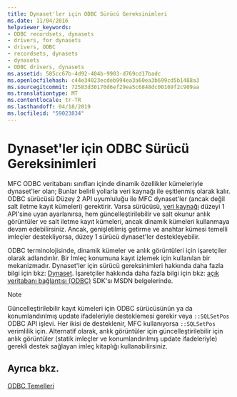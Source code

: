 ```yaml
---
title: Dynaset'ler için ODBC Sürücü Gereksinimleri
ms.date: 11/04/2016
helpviewer_keywords:
- ODBC recordsets, dynasets
- drivers, for dynasets
- drivers, ODBC
- recordsets, dynasets
- dynasets
- ODBC drivers, dynasets
ms.assetid: 585cc67b-4d92-404b-9903-d769cd17badc
ms.openlocfilehash: c44e34023ecdeb994ea3a60ea3b699cd5b1488a3
ms.sourcegitcommit: 72583d30170d6ef29ea5c6848dc00169f2c909aa
ms.translationtype: MT
ms.contentlocale: tr-TR
ms.lasthandoff: 04/18/2019
ms.locfileid: "59023834"
---
```

# <a name="odbc-driver-requirements-for-dynasets"></a>Dynaset'ler için ODBC Sürücü Gereksinimleri

MFC ODBC veritabanı sınıfları içinde dinamik özellikler kümeleriyle dynaset'ler olan; Bunlar belirli yollarla veri kaynağı ile eşitlenmiş olarak kalır. ODBC sürücüsü Düzey 2 API uyumluluğu ile MFC dynaset'ler (ancak değil salt iletme kayıt kümeleri) gerektirir. Varsa sürücüsü, [veri kaynağı](../../data/odbc/data-source-odbc.md) düzeyi 1 API'sine uyan ayarlanırsa, hem güncelleştirilebilir ve salt okunur anlık görüntüler ve salt iletme kayıt kümeleri, ancak dinamik kümeleri kullanmaya devam edebilirsiniz. Ancak, genişletilmiş getirme ve anahtar kümesi temelli imleçler destekliyorsa, düzey 1 sürücü dynaset'ler destekleyebilir.

ODBC terminolojisinde, dinamik kümeler ve anlık görüntüleri için işaretçiler olarak adlandırılır. Bir İmleç konumuna kayıt izlemek için kullanılan bir mekanizmadır. Dynaset'ler için sürücü gereksinimleri hakkında daha fazla bilgi için bkz: [Dynaset](../../data/odbc/dynaset.md). İşaretçiler hakkında daha fazla bilgi için bkz: [açık veritabanı bağlantısı (ODBC)](/sql/odbc/microsoft-open-database-connectivity-odbc) SDK'sı MSDN belgelerinde.

> [!NOTE]
>  Güncelleştirilebilir kayıt kümeleri için ODBC sürücüsünün ya da konumlandırılmış update ifadeleriyle desteklemesi gerekir veya `::SQLSetPos` ODBC API işlevi. Her ikisi de desteklenir, MFC kullanıyorsa `::SQLSetPos` verimlilik için. Alternatif olarak, anlık görüntüler için güncelleştirilebilir için anlık görüntüler (statik imleçler ve konumlandırılmış update ifadeleriyle) gerekli destek sağlayan imleç kitaplığı kullanabilirsiniz.

## <a name="see-also"></a>Ayrıca bkz.

[ODBC Temelleri](../../data/odbc/odbc-basics.md)